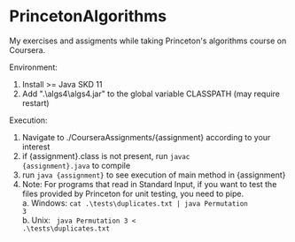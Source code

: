 # PrincetonAlgorithms
 My exercises and assigments while taking Princeton's algorithms course on Coursera.

Environment:
1. Install >= Java SKD 11
2. Add ".\algs4\algs4.jar" to the global variable CLASSPATH (may require restart)

Execution:
1. Navigate to ./CourseraAssignments/{assignment} according to your interest
2. if {assignment}.class is not present, run <code>javac {assignment}.java</code> to compile
3. run <code>java {assignment}</code> to see execution of main method in {assignment}
4. Note: For programs that read in Standard Input, if you want to test the files provided by Princeton for unit testing, you need to pipe.  
  a. Windows: <code>cat .\tests\duplicates.txt | java Permutation 3</code>  
  b. Unix: <code> java Permutation 3 < .\tests\duplicates.txt</code>


